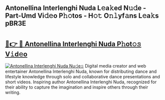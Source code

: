 ## Antonellina Interlenghi Nuda L𝚎a𝚔ed N𝚞𝚍e - Part-Umd Vi𝚍𝚎o P𝚑𝚘tos - H𝚘𝚝 O𝚗𝚕yf𝚊ns L𝚎a𝚔s pBR3E

# <h2><a href="http://kfdciu9.oniu.top/?m=Antonellina+Interlenghi+Nuda">🔗👉 🔴 Antonellina Interlenghi Nuda P𝚑ot𝚘𝚜 V𝚒d𝚎o</a></h2>

[![Antonellina Interlenghi Nuda Nu𝚍e𝚜](https://i.imgur.com/0qMVB7G.gif)](http://kfdciu9.oniu.top/?m=Antonellina+Interlenghi+Nuda)
Digital media creator and web entertainer Antonellina Interlenghi Nuda, known for distributing dance and lifestyle knowledge through solo and collaborative dance presentations and short videos. Inspiring author Antonellina Interlenghi Nuda, recognized for their ability to capture the imagination and inspire others through their writing.  
